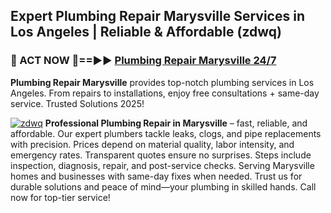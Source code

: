 ## Expert Plumbing Repair Marysville Services in Los Angeles | Reliable & Affordable (zdwq)  

<h3>🚿 ACT NOW 🌟==►► <a href="https://tinyurl.com/2ne6vx2x" rel="nofollow">Plumbing Repair Marysville 24/7</a></h3>

**Plumbing Repair Marysville** provides top-notch plumbing services in Los Angeles. From repairs to installations, enjoy free consultations + same-day service. Trusted Solutions 2025!

[![zdwq](https://i.imgur.com/4PFF4AK.jpeg)](https://tinyurl.com/2ne6vx2x)
**Professional Plumbing Repair in Marysville** – fast, reliable, and affordable. Our expert plumbers tackle leaks, clogs, and pipe replacements with precision. Prices depend on material quality, labor intensity, and emergency rates. Transparent quotes ensure no surprises. Steps include inspection, diagnosis, repair, and post-service checks. Serving Marysville homes and businesses with same-day fixes when needed. Trust us for durable solutions and peace of mind—your plumbing in skilled hands. Call now for top-tier service!